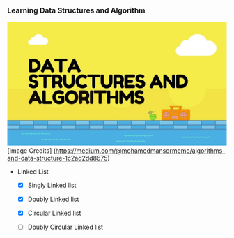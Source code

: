 ### Learning Data Structures and Algorithm

![dsa-banner](imgs/dsa-banner.jpg)
[Image Credits] (https://medium.com/@mohamedmansormemo/algorithms-and-data-structure-1c2ad2dd8675)
* Linked List
   * [x] Singly Linked list
   * [x] Doubly Linked list
   * [x] Circular Linked list
   * [ ] Doubly Circular Linked list
 